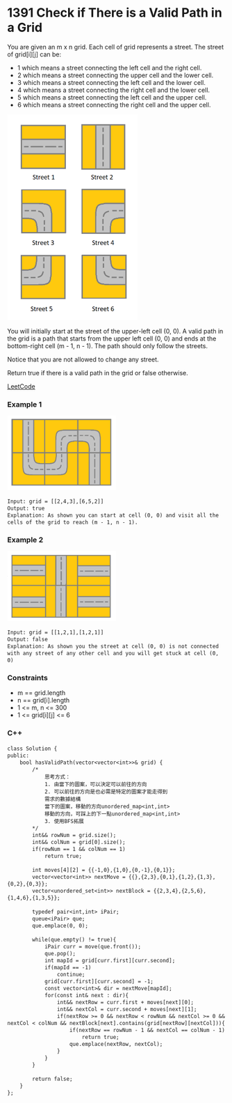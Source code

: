 # 1391 Check if There is a Valid Path in a Grid

You are given an m x n grid. Each cell of grid represents a street. The street of grid[i][j] can be:

* 1 which means a street connecting the left cell and the right cell.
* 2 which means a street connecting the upper cell and the lower cell.
* 3 which means a street connecting the left cell and the lower cell.
* 4 which means a street connecting the right cell and the lower cell.
* 5 which means a street connecting the left cell and the upper cell.
* 6 which means a street connecting the right cell and the upper cell.

<img src="img/1391_0.png" width = "300"/>

You will initially start at the street of the upper-left cell (0, 0). A valid path in the grid is a path that starts from the upper left cell (0, 0) and ends at the bottom-right cell (m - 1, n - 1). The path should only follow the streets.

Notice that you are not allowed to change any street.

Return true if there is a valid path in the grid or false otherwise.

[LeetCode](https://leetcode.cn/problems/four-divisors/description/)

### Example 1

<img src="img/1391_1.png" width = "250"/>

```
Input: grid = [[2,4,3],[6,5,2]]
Output: true
Explanation: As shown you can start at cell (0, 0) and visit all the cells of the grid to reach (m - 1, n - 1).
```

### Example 2

<img src="img/1391_2.png" width = "250"/>

```
Input: grid = [[1,2,1],[1,2,1]]
Output: false
Explanation: As shown you the street at cell (0, 0) is not connected with any street of any other cell and you will get stuck at cell (0, 0)
```

### Constraints

* m == grid.length
* n == grid[i].length
* 1 <= m, n <= 300
* 1 <= grid[i][j] <= 6


### C++ 

```
class Solution {
public:
    bool hasValidPath(vector<vector<int>>& grid) {
        /*
            思考方式：
            1. 由當下的圖案，可以決定可以前往的方向
            2. 可以前往的方向是也必需是特定的圖案才能走得到
            需求的數據結構
            當下的圖案，移動的方向unordered_map<int,int>
            移動的方向，可踩上的下一點unordered_map<int,int>
            3. 使用BFS拓展
        */
        int&& rowNum = grid.size();
        int&& colNum = grid[0].size();
        if(rowNum == 1 && colNum == 1)
            return true;

        int moves[4][2] = {{-1,0},{1,0},{0,-1},{0,1}};
        vector<vector<int>> nextMove = {{},{2,3},{0,1},{1,2},{1,3},{0,2},{0,3}};
        vector<unordered_set<int>> nextBlock = {{2,3,4},{2,5,6},{1,4,6},{1,3,5}};

        typedef pair<int,int> iPair;
        queue<iPair> que;
        que.emplace(0, 0);

        while(que.empty() != true){
            iPair curr = move(que.front());
            que.pop();
            int mapId = grid[curr.first][curr.second];
            if(mapId == -1)
                continue;
            grid[curr.first][curr.second] = -1;
            const vector<int>& dir = nextMove[mapId];
            for(const int& next : dir){
                int&& nextRow = curr.first + moves[next][0];
                int&& nextCol = curr.second + moves[next][1];
                if(nextRow >= 0 && nextRow < rowNum && nextCol >= 0 && nextCol < colNum && nextBlock[next].contains(grid[nextRow][nextCol])){
                    if(nextRow == rowNum - 1 && nextCol == colNum - 1)  
                        return true; 
                    que.emplace(nextRow, nextCol);
                }
            }
        }

        return false;        
    }
};
```
